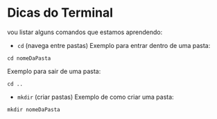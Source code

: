 # Dicas do Terminal

vou listar alguns comandos que estamos aprendendo:

- `cd` (navega entre pastas)
Exemplo para entrar dentro de uma pasta:
```
cd nomeDaPasta
```

Exemplo para sair de uma pasta:
```
cd ..
```

- `mkdir` (criar pastas)
Exemplo de como criar uma pasta:
```
mkdir nomeDaPasta
```
